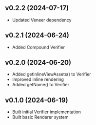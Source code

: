 ## v0.2.2 (2024-07-17)
* Updated Veneer dependency

## v0.2.1 (2024-06-24)
* Added Compound Verifier

## v0.2.0 (2024-06-20)
* Added getInlineViewAssets() to Verifier
* Improved inline rendering
* Added getName() to Verifier

## v0.1.0 (2024-06-19)
* Built initial Verifier implementation
* Built basic Renderer system
